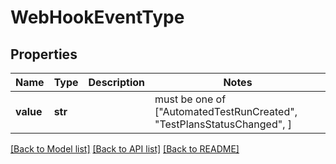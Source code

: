 # WebHookEventType


## Properties
Name | Type | Description | Notes
------------ | ------------- | ------------- | -------------
**value** | **str** |  |  must be one of ["AutomatedTestRunCreated", "TestPlansStatusChanged", ]

[[Back to Model list]](../README.md#documentation-for-models) [[Back to API list]](../README.md#documentation-for-api-endpoints) [[Back to README]](../README.md)


